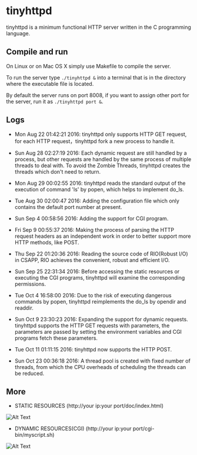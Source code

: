 # tinyhttpd


tinyhttpd is a minimum functional HTTP server written in the C programming language.

## Compile and run

On Linux or on Mac OS X simply use Makefile to compile the server.

To run the server type `./tinyhttpd &` into a terminal that is in the directory where the executable file is located.

By default the server runs on port 8008, if you want to assign other port for the server, run it as `./tinyhttpd port &`.

## Logs

* Mon Aug 22 01:42:21 2016: tinyhttpd only supports HTTP GET request, for each HTTP request，tinyhttpd fork a new process to handle it.

* Sun Aug 28 02:27:19 2016: Each dynamic request are still handled by a process, but other requests are handled by the same process of multiple threads to deal with. To avoid the Zombie Threads, tinyhttpd creates the threads which don't need to return.

* Mon Aug 29 00:02:55 2016: tinyhttpd reads the standard output of the execution of command 'ls' by popen, which helps to implement do_ls.

* Tue Aug 30 02:00:47 2016: Adding the configuration file which only contains the default port number at present.

* Sun Sep 4 00:58:56 2016: Adding the support for CGI program.

* Fri Sep 9 00:55:37 2016: Making the process of parsing the HTTP request headers as an independent work in order to better support more HTTP methods, like POST.

* Thu Sep 22 01:20:36 2016: Reading the source code of RIO(Robust I/O) in CSAPP, RIO achieves the convenient, robust and efficient I/O.

* Sun Sep 25 22:31:34 2016: Before accessing the static resources or executing the CGI programs, tinyhttpd will examine the corresponding permissions.

* Tue Oct 4 16:58:00 2016: Due to the risk of executing dangerous commands by popen, tinyhttpd reimplements the do_ls by opendir and readdir.

* Sun Oct 9 23:30:23 2016: Expanding the support for dynamic requests. tinyhttpd supports the HTTP GET requests with parameters, the parameters are passed by setting the environment variables and CGI programs fetch these parameters.

* Tue Oct 11 01:11:15 2016: tinyhttpd now supports the HTTP POST.

* Sun Oct 23 00:36:18 2016: A thread pool is created with fixed number of threads, from which the CPU overheads of scheduling the threads can be reduced.



## More

* STATIC RESOURCES (http://your ip:your port/doc/index.html)


![Alt Text](https://github.com/tinylcy/tinyhttpd/raw/master/doc/static.png)


* DYNAMIC RESOURCES(CGI) (http://your ip:your port/cgi-bin/myscript.sh)

![Alt Text](https://github.com/tinylcy/tinyhttpd/raw/master/doc/dynamic.png)
